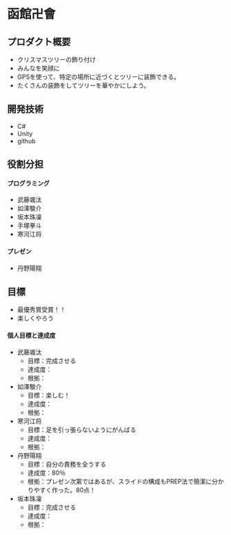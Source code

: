 # 函館卍會

## プロダクト概要
 - クリスマスツリーの飾り付け
 - みんなを笑顔に
 - GPSを使って、特定の場所に近づくとツリーに装飾できる。
 - たくさんの装飾をしてツリーを華やかにしよう。

## 開発技術
 - C#
 - Unity
 - github

## 役割分担
#### プログラミング
 - 武藤颯汰
 - 如澤駿介
 - 坂本珠凜
 - 手塚拳斗
 - 寒河江将
#### プレゼン
 - 丹野陽翔

## 目標
 - 最優秀賞受賞！！
 - 楽しくやろう

#### 個人目標と達成度
 - 武藤颯汰
     - 目標：完成させる
     - 達成度：
     - 根拠：
 - 如澤駿介
     - 目標：楽しむ！
     - 達成度：
     - 根拠：
 - 寒河江将
     - 目標：足を引っ張らないようにがんばる
     - 達成度：
     - 根拠：
 - 丹野陽翔
     - 目標：自分の責務を全うする
     - 達成度：80％
     - 根拠：プレゼン次第ではあるが、スライドの構成もPREP法で簡潔に分かりやすく作った。80点！
 - 坂本珠凜
     - 目標：完成させる
     - 達成度：
     - 根拠：
